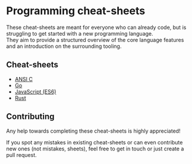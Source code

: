# Programming cheat-sheets
These cheat-sheets are meant for everyone who can already code, but is struggling to get started with a new programming language.  
They aim to provide a structured overview of the core language features and an introduction on the surrounding tooling.

## Cheat-sheets
- [ANSI C](c.md)
- [Go](golang.md)
- [JavaScript (ES6)](javascript.md)
- [Rust](rust.md)

## Contributing
Any help towards completing these cheat-sheets is highly appreciated!

If you spot any mistakes in existing cheat-sheets or can even contribute new ones (not mistakes, sheets), feel free to get in touch or just create a pull request.
